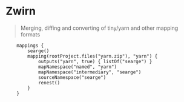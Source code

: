 # Zwirn

> Merging, diffing and converting of tiny/yarn and other mapping formats

```
    mappings {
        searge()
        mapping(rootProject.files("yarn.zip"), "yarn") {
            outputs("yarn", true) { listOf("searge") }
            mapNamespace("named", "yarn")
            mapNamespace("intermediary", "searge")
            sourceNamespace("searge")
            renest()
        }
    }
```





